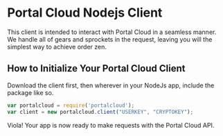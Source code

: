 # Portal Cloud Nodejs Client
This client is intended to interact with Portal Cloud in a seamless manner. We handle all of gears and sprockets in the request, leaving
you will the simplest way to achieve order zen.

## How to Initialize Your Portal Cloud Client
Download the client first, then wherever in your NodeJs app, include the package like so.

```javascript
var portalcloud = require('portalcloud');
var client = new portalcloud.client("USERKEY", "CRYPTOKEY");
```

Viola! Your app is now ready to make requests with the Portal Cloud API.